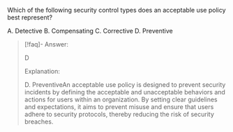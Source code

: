 
Which of the following security control types does an acceptable use policy best represent? 

A. Detective
B. Compensating
C. Corrective
D. Preventive

> [!faq]- Answer: 
> 
> D 
> 
> Explanation:
> 
> D. PreventiveAn acceptable use policy is designed to prevent security incidents by defining the acceptable and unacceptable behaviors and actions for users within an organization. By setting clear guidelines and expectations, it aims to prevent misuse and ensure that users adhere to security protocols, thereby reducing the risk of security breaches.

